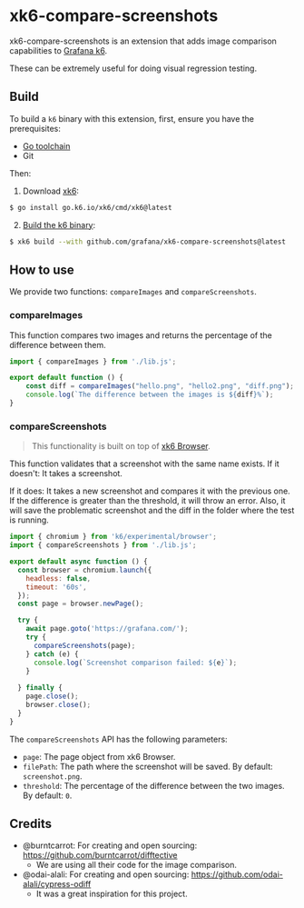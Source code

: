 # xk6-compare-screenshots

xk6-compare-screenshots is an extension that adds image comparison capabilities to [Grafana k6](https://github.com/grafana/k6). 

These can be extremely useful for doing visual regression testing.

## Build

To build a `k6` binary with this extension, first, ensure you have the prerequisites:

- [Go toolchain](https://go101.org/article/go-toolchain.html)
- Git

Then:

1. Download [xk6](https://github.com/grafana/xk6):
  ```bash
  $ go install go.k6.io/xk6/cmd/xk6@latest
  ```

2. [Build the k6 binary](https://github.com/grafana/xk6#command-usage):
  ```bash
  $ xk6 build --with github.com/grafana/xk6-compare-screenshots@latest
  ```

## How to use

We provide two functions: `compareImages` and `compareScreenshots`.

### compareImages

This function compares two images and returns the percentage of the difference between them.

```javascript
import { compareImages } from './lib.js';

export default function () {
    const diff = compareImages("hello.png", "hello2.png", "diff.png");
    console.log(`The difference between the images is ${diff}%`);
}
```

### compareScreenshots
> This functionality is built on top of [xk6 Browser](https://k6.io/docs/using-k6-browser/overview/).

This function validates that a screenshot with the same name exists. If it doesn't: It takes a screenshot. 

If it does: It takes a new screenshot and compares it with the previous one. If the difference is greater than the threshold, it will throw an error. Also, it will save the problematic screenshot and the diff in the folder where the test is running. 

```javascript
import { chromium } from 'k6/experimental/browser';
import { compareScreenshots } from './lib.js';

export default async function () {
  const browser = chromium.launch({
    headless: false,
    timeout: '60s',
  });
  const page = browser.newPage();

  try {
    await page.goto('https://grafana.com/');
    try {
      compareScreenshots(page);
    } catch (e) {
      console.log(`Screenshot comparison failed: ${e}`);
    }
    
  } finally {
    page.close();
    browser.close();
  }
}
```

The `compareScreenshots` API has the following parameters:
- `page`: The page object from xk6 Browser.
- `filePath`: The path where the screenshot will be saved. By default: `screenshot.png`.
- `threshold`: The percentage of the difference between the two images. By default: `0`.

## Credits

- @burntcarrot: For creating and open sourcing: https://github.com/burntcarrot/difftective
  - We are using all their code for the image comparison.
- @odai-alali: For creating and open sourcing: https://github.com/odai-alali/cypress-odiff
  - It was a great inspiration for this project.



